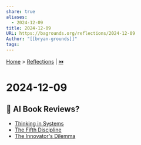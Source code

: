 ```yaml
---  
share: true  
aliases:  
  - 2024-12-09  
title: 2024-12-09  
URL: https://bagrounds.org/reflections/2024-12-09  
Author: "[[bryan-grounds]]"  
tags:   
---  
```

[Home](../index.md) > [Reflections](./index.md) | [⏮️](./2024-12-08.md)  
# 2024-12-09  
## 🤔 AI Book Reviews?  
- [Thinking in Systems](../books/thinking-in-systems.md)  
- [The Fifth Discipline](../books/the-fifth-discipline.md)  
- [The Innovator's Dilemma](../books/the-innovators-dilemma.md)  
